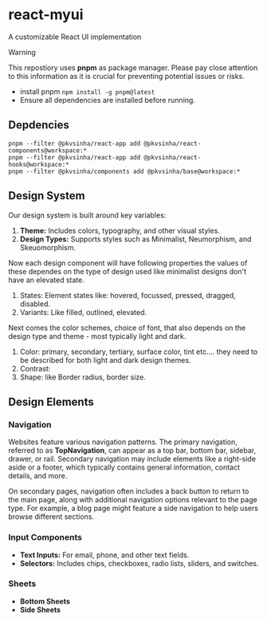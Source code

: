 # react-myui
A customizable React UI implementation

> [!WARNING]
> This repostiory uses **pnpm** as package manager. Please pay close attention to this information as it is crucial for preventing potential issues or risks.
> - install pnpm `npm install -g pnpm@latest`
> - Ensure all dependencies are installed before running.

## Depdencies

```
pnpm --filter @pkvsinha/react-app add @pkvsinha/react-components@workspace:*
pnpm --filter @pkvsinha/react-app add @pkvsinha/react-hooks@workspace:*
pnpm --filter @pkvsinha/components add @pkvsinha/base@workspace:*

```

## Design System

Our design system is built around key variables:

1. **Theme:** Includes colors, typography, and other visual styles.
2. **Design Types:** Supports styles such as Minimalist, Neumorphism, and Skeuomorphism.

Now each design component will have following properties the values of these dependes on the type of design used like minimalist designs don't have an elevated state.
1. States: Element states like: hovered, focussed, pressed, dragged, disabled.
2. Variants: Like filled, outlined, elevated.

Next comes the color schemes, choice of font, that also depends on the design type and theme - most typically light and dark.

1. Color: primary, secondary, tertiary, surface color, tint etc.... they need to be described for both light and dark design themes.
2. Contrast: 
3. Shape: like Border radius, border size.

## Design Elements

### Navigation

Websites feature various navigation patterns. The primary navigation, referred to as **TopNavigation**, can appear as a top bar, bottom bar, sidebar, drawer, or rail. Secondary navigation may include elements like a right-side aside or a footer, which typically contains general information, contact details, and more.

On secondary pages, navigation often includes a back button to return to the main page, along with additional navigation options relevant to the page type. For example, a blog page might feature a side navigation to help users browse different sections.

### Input Components

- **Text Inputs:** For email, phone, and other text fields.
- **Selectors:** Includes chips, checkboxes, radio lists, sliders, and switches.

### Sheets

- **Bottom Sheets**
- **Side Sheets**
